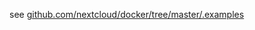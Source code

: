 see [github.com/nextcloud/docker/tree/master/.examples](https://github.com/nextcloud/docker/tree/master/.examples)
